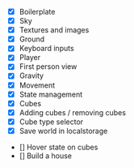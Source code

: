 - [x] Boilerplate
- [x] Sky
- [x] Textures and images
- [x] Ground
- [x] Keyboard inputs
- [X] Player
- [x] First person view
- [x] Gravity
- [x] Movement
- [x] State management
- [x] Cubes
- [x] Adding cubes / removing cubes
- [x] Cube type selector
- [x] Save world in localstorage
- [] Hover state on cubes
- [] Build a house
